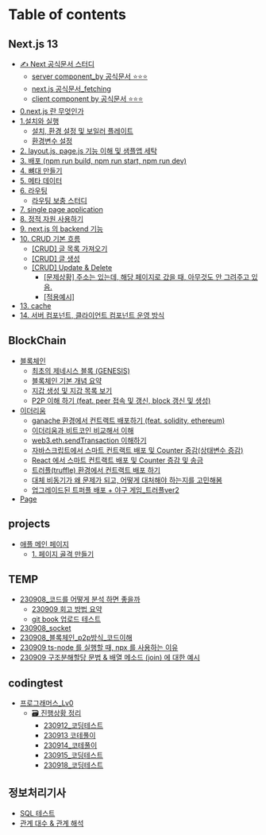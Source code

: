 # Table of contents

## Next.js 13

* [✍ Next 공식문서 스터디](README.md)
  * [server component\_by 공식문서 ⭐⭐⭐](next.js-13/next/server-component\_by.md)
  * [next.js 공식문서\_fetching](next.js-13/12.-next.js-\_fetching.md)
  * [client component by 공식문서 ⭐⭐⭐](next.js-13/next/client-component-by.md)
* [0.next.js 란 무엇인가](next.js-13/0.next.js.md)
* [1.설치와 실행](next.js-13/1./README.md)
  * [설치, 환경 설정 및 보일러 플레이트](next.js-13/1./1..md)
  * [환경변수 설정](next.js-13/undefined.md)
* [2. layout.js, page.js 기능 이해 및 샘플앱 세탁](next.js-13/2.-layout.js-page.js.md)
* [3. 배포 (npm run build, npm run start, npm run dev)](next.js-13/3.-npm-run-build-npm-run-start-npm-run-dev.md)
* [4. 뼈대 만들기](next.js-13/4..md)
* [5. 메타 데이터](next.js-13/5..md)
* [6. 라우팅](next.js-13/6./README.md)
  * [라우팅 보충 스터디](next.js-13/6./undefined.md)
* [7. single page application](next.js-13/7.-single-page-application.md)
* [8. 정적 자원 사용하기](next.js-13/8..md)
* [9. next.js 의 backend 기능](next.js-13/9.-next.js-backend.md)
* [10. CRUD 기본 흐름](next.js-13/4.-crud.md)
  * [\[CRUD\] 글 목록 가져오기](next.js-13/10.-crud.md)
  * [\[CRUD\] 글 생성](next.js-13/11.-crud.md)
  * [\[CRUD\] Update & Delete](next.js-13/12.-crud-update-and-delete/README.md)
    * [\[문제상황\] 주소는 있는데, 해당 페이지로 갔을 때, 아무것도 안 그려주고 있음.](next.js-13/12.-crud-update-and-delete/untitled.md)
    * [\[적용예시\]](next.js-13/12.-crud-update-and-delete/undefined.md)
* [13. cache](next.js-13/13.-cache.md)
* [14. 서버 컴포넌트, 클라이언트 컴포넌트 운영 방식](next.js-13/3..md)

## BlockChain

* [블록체인](<README (1).md>)
  * [최초의 제네시스 블록 (GENESIS)](blockchain/undefined/genesis.md)
  * [블록체인 기본 개념 요약](blockchain/undefined/undefined.md)
  * [지갑 생성 및 지갑 목록 보기](blockchain/undefined/undefined-1.md)
  * [P2P 이해 하기 (feat. peer 접속 및 갱신, block 갱신 및 생성)](blockchain/undefined/p2p-feat.-peer-block.md)
* [이더리움](blockchain/undefined-1/README.md)
  * [ganache 환경에서 컨트랙트 배포하기 (feat. solidity, ethereum)](blockchain/undefined-1/ganache-feat.-solidity-ethereum.md)
  * [이더리움과 비트코인 비교해서 이해](blockchain/undefined-1/undefined.md)
  * [web3.eth.sendTransaction 이해하기](blockchain/undefined-1/web3.eth.sendtransaction.md)
  * [자바스크립트에서 스마트 컨트랙트 배포  및 Counter 증감(상태변수 증감)](blockchain/undefined-1/counter.md)
  * [React 에서 스마트 컨트랙트 배포 및 Counter 증감 및 송금](blockchain/undefined-1/react-counter.md)
  * [트러플(truffle) 환경에서 컨트랙트 배포 하기](blockchain/undefined-1/truffle.md)
  * [대체 비동기가 왜 문제가 되고, 어떻게 대처해야 하는지를 고민해봄](blockchain/undefined-1/undefined-1.md)
  * [업그레이드된 트퍼플 배포 + 야구 게임\_트러플ver2](blockchain/undefined-1/+-\_-ver2.md)
* [Page](blockchain/page.md)

## projects

* [애플 메인 페이지](projects/undefined/README.md)
  * [1. 페이지 골격 만들기](projects/undefined/1..md)

## TEMP

* [230908\_코드를 어떻게 분석 하면 좋을까](temp/230908\_/README.md)
  * [230909 회고 방법 요약](temp/230908\_/230909.md)
  * [git book 업로드 테스트](temp/230908\_/readme.md)
* [230908\_socket](temp/readme.md)
* [230908\_블록체인\_p2p방식\_코드이해](temp/230908\_-\_p2p-\_.md)
* [230909 ts-node 를 실행할 때, npx 를 사용하는 이유](temp/230909-ts-node-npx.md)
* [230909 구조분해할당 문법 & 배열 메소드 (join) 에 대한 예시](temp/230909-and-join.md)

## codingtest

* [프로그래머스\_Lv0](codingtest/\_lv0/README.md)
  * [🗃 진행상황 정리](codingtest/\_lv0/undefined/README.md)
    * [230912\_코딩테스트](codingtest/\_lv0/undefined/230912\_.md)
    * [230913 코테풀이](codingtest/\_lv0/undefined/230913.md)
    * [230914\_코테풀이](codingtest/\_lv0/undefined/230914\_.md)
    * [230915\_코딩테스트](codingtest/\_lv0/undefined/230915\_.md)
    * [230918\_코딩테스트](codingtest/\_lv0/undefined/230918\_.md)

## 정보처리기사

* [SQL 테스트](undefined-1/undefined.md)
* [관계 대수 & 관계 해석](undefined/and.md)
